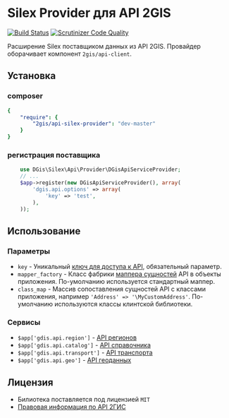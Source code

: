 Silex Provider для API 2GIS
============================

[![Build Status](https://travis-ci.org/pavelgopanenko/2Gis-Silex-Provider.svg)](https://travis-ci.org/pavelgopanenko/2Gis-Silex-Provider)
[![Scrutinizer Code Quality](https://scrutinizer-ci.com/g/pavelgopanenko/2Gis-Silex-Provider/badges/quality-score.png?b=master)](https://scrutinizer-ci.com/g/pavelgopanenko/2Gis-Silex-Provider/?branch=master)

Расширение Silex поставщиком данных из API 2GIS. Провайдер оборачивает компонент `2gis/api-client`.

## Установка

### composer

```yaml
{
    "require": {
        "2gis/api-silex-provider": "dev-master"
    }
}
```

### регистрация поставщика
```php
    use DGis\Silex\Api\Provider\DGisApiServiceProvider;
    // ...
    $app->register(new DGisApiServiceProvider(), array(
        'dgis.api.options' => array(
            'key' => 'test',
        ),
    ));
```

## Использование

### Параметры
* `key` - Уникальный [ключ для доступа к API](http://partner.api.2gis.ru/), обязательный параметр.
* `mapper_factory` - Класс фабрики [маппера сущностей](https://github.com/2gis/webapi-client/blob/master/src/DGApiClient/Mappers/MapperFactory.php) API в объекты приложения. По-умолчанию используется стандартный маппер.
* `class_map` - Массив сопоставления сущностей API с классами приложения, например `` 'Address' => '\MyCustomAddress' ``. По-умолчанию используются классы клинтской библиотеки.

### Сервисы
* ``$app['gdis.api.region']`` - [API регионов](http://api.2gis.ru/doc/2.0/region/quickstart)
* ``$app['gdis.api.catalog']`` - [API справочника](http://api.2gis.ru/doc/2.0/catalog/quickstart)
* ``$app['gdis.api.transport']`` - [API транспорта](http://api.2gis.ru/doc/2.0/transport/route/search)
* ``$app['gdis.api.geo']`` - [API геоданных](http://api.2gis.ru/doc/2.0/geo/method/search-query/query)

## Лицензия
* Билиотека поставляется под лицензией `MIT`
* [Правовая информация по API 2ГИС](http://help.2gis.ru/api-rules/)
